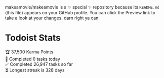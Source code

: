 makeamovie/makeamovie is a ✨ special ✨ repository because its `README.md` (this file) appears on your GitHub profile.
You can click the Preview link to take a look at your changes. darn right ya can

# Todoist Stats

<!-- TODO-IST:START -->
🏆  37,500 Karma Points           
🌸  Completed 0 tasks today           
✅  Completed 26,947 tasks so far           
⏳  Longest streak is 328 days
<!-- TODO-IST:END -->